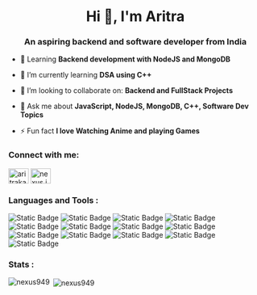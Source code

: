 <h1 align="center">Hi 👋, I'm Aritra</h1>
<h3 align="center">An aspiring backend and software developer from India</h3>

- 🌱 Learning **Backend development with NodeJS and MongoDB**

- 🔭 I’m currently learning **DSA using C++**

- 👯 I’m looking to collaborate on: **Backend and FullStack Projects**

- 💬 Ask me about **JavaScript, NodeJS, MongoDB, C++, Software Dev Topics**

- ⚡ Fun fact **I love Watching Anime and playing Games**

<h3 align="left">Connect with me:</h3>
<p align="left">
<a href="https://linkedin.com/in/aritrakarmakar09" target="blank"><img align="center" src="https://raw.githubusercontent.com/rahuldkjain/github-profile-readme-generator/master/src/images/icons/Social/linked-in-alt.svg" alt="aritrakarmakar09" height="30" width="40" /></a>
<a href="https://instagram.com/nexus.js" target="blank"><img align="center" src="https://raw.githubusercontent.com/rahuldkjain/github-profile-readme-generator/master/src/images/icons/Social/instagram.svg" alt="nexus.js" height="30" width="40" /></a>
</p>

<h3 align="left">Languages and Tools :</h3>

![Static Badge](https://img.shields.io/badge/javascript-black?style=for-the-badge&logo=javascript&logoColor=%23F7DF1E&color=%232f2f2f)   ![Static Badge](https://img.shields.io/badge/node.js-white?style=for-the-badge&logo=nodedotjs&logoColor=white&color=%235FA04E)   ![Static Badge](https://img.shields.io/badge/express.js-black?style=for-the-badge&logo=express&logoColor=white&logoSize=auto&color=%23000000)   ![Static Badge](https://img.shields.io/badge/html-white?style=for-the-badge&logo=html5&logoColor=white&color=%23E34F26)   ![Static Badge](https://img.shields.io/badge/css-white?style=for-the-badge&logo=css3&logoColor=white&color=%231572B6)
   ![Static Badge](https://img.shields.io/badge/mongodb-black?style=for-the-badge&logo=mongodb&logoColor=%2347A248&color=%232f2f2f)   ![Static Badge](https://img.shields.io/badge/Render-black?style=for-the-badge&logo=render&logoColor=%23000000&color=white)
   ![Static Badge](https://img.shields.io/badge/vercel-white?style=for-the-badge&logo=vercel&logoColor=white&color=%23000000)   ![Static Badge](https://img.shields.io/badge/c-white?style=for-the-badge&logo=c&logoColor=white&color=%23273543)
   ![Static Badge](https://img.shields.io/badge/C%2B%2B-white?style=for-the-badge&logo=cplusplus&logoColor=white&color=%2300599C)   ![Static Badge](https://img.shields.io/badge/linux-white?style=for-the-badge&logo=linux&logoColor=black&color=%23FCC624)   ![Static Badge](https://img.shields.io/badge/postman-white?style=for-the-badge&logo=postman&logoColor=white&color=%23FF6C37)   ![Static Badge](https://img.shields.io/badge/Docker-white?style=for-the-badge&logo=docker&logoColor=white&color=%232496ED)


<h3 align="left">Stats :</h3>

<p><img align="left" src="https://github-readme-stats.vercel.app/api/top-langs?username=nexus949&show_icons=true&locale=en&layout=compact&cache_seconds=5000" alt="nexus949" /></p>

<p>&nbsp;<img align="center" src="https://github-readme-stats.vercel.app/api?username=nexus949&show_icons=true&locale=en" alt="nexus949" /></p>
